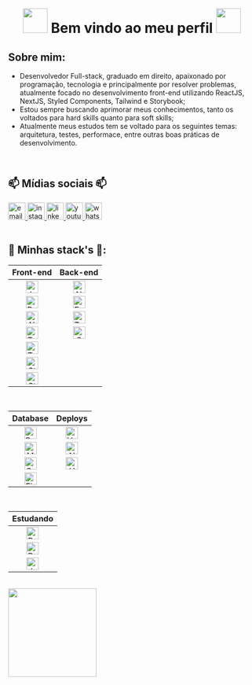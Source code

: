 <h1 align='center'>
 <strong>
  <img src="https://media.giphy.com/media/WUlplcMpOCEmTGBtBW/giphy.gif" width="50">
   Bem vindo ao meu perfil
  <img src="https://media.giphy.com/media/WUlplcMpOCEmTGBtBW/giphy.gif" width="50">
 </strong>
</h1>

## Sobre mim:
 - Desenvolvedor Full-stack, graduado em direito, apaixonado por programação, tecnologia e principalmente por resolver problemas, atualmente focado no desenvolvimento front-end utilizando ReactJS, NextJS, Styled Components, Tailwind e Storybook;
 - Estou sempre buscando aprimorar meus conhecimentos, tanto os voltados para hard skills quanto para soft skills;
 - Atualmente meus estudos tem se voltado para os seguintes temas: arquitetura, testes, performace, entre outras boas práticas de desenvolvimento.
 
 <br />
 
 ## 📫 Mídias sociais 📫
<div>
<!--    <a href="https://darkwood.fr"><img src="https://img.icons8.com/fluent/96/000000/domain.png" alt="darkwood"/></a> -->
 <a href="mailto:carlosdoria953@gmail.com" target="_blank">
   <img height="35" width="35" src="https://img.icons8.com/color/96/000000/gmail.png" alt="email"/>
 </a>
 <a href="https://www.instagram.com/cadu.doria" target="_blank">
   <img height="35" width="35" src="https://img.icons8.com/color/96/000000/instagram-new.png" alt="instagram"/>
 </a>
 <a href="https://www.linkedin.com/in/cadudoria/" target="_blank">
   <img height="35" width="35" src="https://img.icons8.com/color/96/000000/linkedin.png" alt="linkedin"/>
 </a>
   <a href="https://www.youtube.com/channel/UC4uXNuL38Q2mbMtZ0Spm3Vg/videos" target="_blank">
    <img height="35" width="35" src="https://img.icons8.com/color/96/000000/youtube.png" alt="youtube"/>
 </a>
  </a>
   <a href="https://api.whatsapp.com/send?phone=5582988970954" target="_blank">
    <img height="35" width="35" src="https://img.icons8.com/color/96/000000/whatsapp.png" alt="whatsapp"/>
 </a>
<!--   <a href="https://twitter.com/matyo91"><img src="https://img.icons8.com/color/96/000000/twitter-squared.png" alt="twitter"/></a> -->
<!--   <a href="https://www.twitch.tv/matyo913"><img src="https://img.icons8.com/color/96/000000/twitch--v2.png" alt="twitch"/></a> -->
<!--   <a href="https://fr.pinterest.com/matyo91"><img src="https://img.icons8.com/color/96/000000/pinterest--v1.png" alt="pinterest"/></a> -->
<!--   <a href="https://soundcloud.com/matyo91"><img src="https://img.icons8.com/color/96/000000/soundcloud.png" alt="soundcloud"/></a> -->
<!--   <a href="https://soundcloud.com/djmatyo91"><img src="https://img.icons8.com/color/96/000000/soundcloud.png" alt="soundcloud"/></a> -->
<!--   <a href="https://medium.com/@matyo91"><img src="https://img.icons8.com/color/96/000000/medium-logo.png" alt="medium"/></a> -->
<!--   <a href="https://www.mixcloud.com/matyo91"><img src="https://img.icons8.com/windows/96/000000/mixcloud.png" alt="mixcloud"/></a> -->
<!--   <a href="https://keybase.io/matyo91"><img src="https://img.icons8.com/windows/96/000000/keybase2.png" alt="keybase"/></a> -->
<!--   <a href="https://steamcommunity.com/id/matyo91"><img src="https://img.icons8.com/fluent/96/000000/steam.png" alt="steam"/></a> -->
<!--   <a href="https://vk.com/matyo91"><img src="https://img.icons8.com/nolan/96/vk-circled.png" alt="vk"/></a> -->
<!--   <a href="https://open.spotify.com/user/matyo91"><img src="https://img.icons8.com/color/96/000000/spotify--v1.png" alt="spotify"/></a> -->
<!--   <a href="https://tripadvisor.com/members/matyo91"><img src="https://img.icons8.com/color/96/000000/tripadvisor.png" alt="tripadvisor"/></a> -->
<!--   <a href="https://www.bandcamp.com/matyo91"><img src="https://img.icons8.com/nolan/96/bandcamp-button.png" alt="bandcamp"/></a> -->
<!--   <a href="https://connect.symfony.com/profile/matyo91"><img src="https://img.icons8.com/color/96/000000/symfony.png" alt="symfony"/></a> -->
<!--   <a href="https://hub.docker.com/u/matyo91"><img src="https://img.icons8.com/color/96/000000/docker.png" alt="docker"/></a> -->
<!--   <a href="mailto:Matyo#2285"><img src="https://img.icons8.com/color/96/000000/battle-net.png" alt="battle.net"/></a> -->
<!--   <a href="mailto:matyo91#0417"><img src="https://img.icons8.com/color/96/000000/discord-logo.png" alt="discord"/></a> -->
</div>

<br>
 
## 🚀 Minhas stack's 🚀:

 Front-end | Back-end |
 :----------:| :---------:|
 <img alt="JavaScript" height="25" align="center" src="https://img.shields.io/badge/JavaScript-323330?style=flat&logo=javascript&logoColor=F7DF1E"/> | <img alt="NodeJS" height="25" align="center" src="https://img.shields.io/badge/Node.js-43853D?style=flat&logo=node.js&logoColor=white"/> |
 <img alt="React" height="25" align="center" src="https://img.shields.io/badge/React-20232A?style=flat&logo=react&logoColor=61DAFB"/> | <img alt="Express" height="25" align="center" src="https://img.shields.io/badge/Express.js-000000?style=flat&logo=express&logoColor=white"/> |
 <img alt="NextJS" height="25" align="center" src="https://img.shields.io/badge/NextJS-20232A?style=flat&logo=next.js&logoColor=white"/> | <img alt="TypeScript" height="25" align="center" src="https://img.shields.io/badge/TypeScript-007ACC?style=flat&logo=typescript&logoColor=white" /> |
 <img alt="TypeScript" height="25" align="center" src="https://img.shields.io/badge/TypeScript-007ACC?style=flat&logo=typescript&logoColor=white" /> | <img alt="Swagger" height="25" align="center" src="https://img.shields.io/badge/-Swagger-85EA2D?style=flat&logo=swagger&logoColor=black" /> |
 <img alt="Tailwind" height="25" align="center" src="https://img.shields.io/badge/Tailwind_CSS-38B2AC?style=flat&logo=tailwind-css&logoColor=white" />|
 <img alt="Styled-Components" height="25" align="center" src="https://img.shields.io/badge/Styled--Components-DB7093?style=flat&logo=styled-components&logoColor=white" />|
  <img alt="Storybook" height="25" align="center" src="https://img.shields.io/badge/Storybook-FF4785?style=flat&logo=storybook&logoColor=white" />|

<!-- + ### Deploys and Database -->
 <br />
 
 Database| Deploys|
 :-------:| :-------:|
 <img alt="PostgreSQL" height="25" align="center" src="https://img.shields.io/badge/-PostgreSQL-316192?style=flat&logo=postgresql&logoColor=white" /> | <img alt="Vercel" height="25" align="center" src="https://img.shields.io/badge/-Vercel-000000?style=flat&logo=vercel&logoColor=white" /> |
 <img alt="MongoDB" height="25" align="center" src="https://img.shields.io/badge/-MongoDB-4EA94B?style=flat&logo=mongodb&logoColor=white" /> | <img alt="Netlify" height="25" align="center" src="https://img.shields.io/badge/-Netlify-00C7B7?style=flat&logo=netlify&logoColor=white" /> |
 <img alt="Oracle" height="25" align="center" src="https://img.shields.io/badge/-Oracle-F80000?style=flat&logo=oracle&logoColor=white" /> |  <img alt="Heroku" height="25" align="center" src="https://img.shields.io/badge/-Heroku-430098?style=flat&logo=heroku&logoColor=white" /> |
 <img alt="Firebase" height="25" align="center" src="https://img.shields.io/badge/-firebase-ffca28?style=flat&logo=firebase&logoColor=black" /> |


 <!-- + ### Estudando -->
 <br />
 
 Estudando|
 :-------:|
 <img alt="Python" height="25" align="center" src="https://img.shields.io/badge/Python-blue?style=flat&logo=python&logoColor=white" /> |
 <img alt="React_Native" height="25" align="center" src="https://img.shields.io/badge/-React_Native-20232A?style=flat&logo=react&logoColor=61DAFB" /> |
 <img alt="Jest" height="25" align="center" src="https://img.shields.io/badge/Jest-C21325?style=flat&logo=Jest&logoColor=white" /> |
 
<!--
 <img alt="GraphQl" height="25" align="center" src="https://img.shields.io/badge/-GraphQl-E10098?style=flat&logo=graphQl&logoColor=white" />
 <img alt="Docker" height="25" align="center" src="https://img.shields.io/badge/-Docker-2CA5E0?style=flat&logo=docker&logoColor=white" />
 <img alt="Strapi" height="25" align="center" src="https://img.shields.io/badge/-Strapi-2e7eea?style=flat&logo=strapi&logoColor=white" />
 -->

<br />

<img height="180em" src="https://github-readme-stats.vercel.app/api/top-langs/?username=carlosdoria&layout=compact&langs_count=7&theme=dark"/>
 
<!--
 Me chamo Carlos e sou desenvolvedor junior, focando em front-end 

- 🔭 I’m currently working on ...
- 🌱 I’m currently learning ...
- 👯 I’m looking to collaborate on ...
- 🤔 I’m looking for help with ...
- 💬 Ask me about ...
- 📫 How to reach me: ...
- 😄 Pronouns: ...
- ⚡ Fun fact: ...
-->
